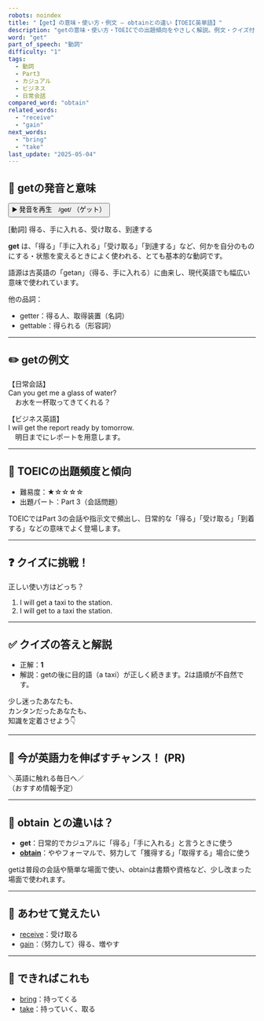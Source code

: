 ```yaml
---
robots: noindex
title: "【get】の意味・使い方・例文 ― obtainとの違い【TOEIC英単語】"
description: "getの意味・使い方・TOEICでの出題傾向をやさしく解説。例文・クイズ付きでobtainとの違いもわかりやすく学べます。"
word: "get"
part_of_speech: "動詞"
difficulty: "1"
tags:
  - 動詞
  - Part3
  - カジュアル
  - ビジネス
  - 日常会話
compared_word: "obtain"
related_words:
  - "receive"
  - "gain"
next_words:
  - "bring"
  - "take"
last_update: "2025-05-04"
---
```


## 🔰 getの発音と意味

<button class="play-audio" onclick="playTTS('get')">
  <span class="play-audio-main">
    ▶️ 発音を再生　/ɡet/
  </span>
  <span class="play-audio-sub">
    （ゲット）
  </span>
</button>

[動詞] 得る、手に入れる、受け取る、到達する

**get** は、「得る」「手に入れる」「受け取る」「到達する」など、何かを自分のものにする・状態を変えるときによく使われる、とても基本的な動詞です。

語源は古英語の「getan」（得る、手に入れる）に由来し、現代英語でも幅広い意味で使われています。

他の品詞：  
- getter：得る人、取得装置（名詞）
- gettable：得られる（形容詞）

---

## ✏️ getの例文

【日常会話】  
Can you get me a glass of water?  
　お水を一杯取ってきてくれる？

【ビジネス英語】  
I will get the report ready by tomorrow.  
　明日までにレポートを用意します。

---

## 🎯 TOEICの出題頻度と傾向

- 難易度：★☆☆☆☆
- 出題パート：Part 3（会話問題）

TOEICではPart 3の会話や指示文で頻出し、日常的な「得る」「受け取る」「到着する」などの意味でよく登場します。

---

## ❓ クイズに挑戦！

正しい使い方はどっち？

1. I will get a taxi to the station.  
2. I will get to a taxi the station.

---

## ✅ クイズの答えと解説

- 正解：**1**
- 解説：getの後に目的語（a taxi）が正しく続きます。2は語順が不自然です。

少し迷ったあなたも、  
カンタンだったあなたも、  
知識を定着させよう👇️

---

## 🚀 今が英語力を伸ばすチャンス！ (PR)

<div class="info-center">
＼英語に触れる毎日へ／<br>  
（おすすめ情報予定）
</div>

---

## 🤔  obtain との違いは？

- **get**：日常的でカジュアルに「得る」「手に入れる」と言うときに使う
- **[obtain](/word/obtain/)**：ややフォーマルで、努力して「獲得する」「取得する」場合に使う

getは普段の会話や簡単な場面で使い、obtainは書類や資格など、少し改まった場面で使われます。

---

## 🧩 あわせて覚えたい

- [receive](/word/receive/)：受け取る
- [gain](/word/gain/)：（努力して）得る、増やす

---

## 📖 できればこれも

- [bring](/word/bring/)：持ってくる
- [take](/word/take/)：持っていく、取る

<!-- cvid: aid10_bid34 -->
